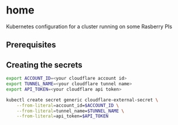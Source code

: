 # home
Kubernetes configuration for a cluster running on some Rasberry PIs

## Prerequisites


## Creating the secrets

```bash
export ACCOUNT_ID=<your cloudflare account id>
export TUNNEL_NAME=<your cloudflare tunnel name>
export API_TOKEN=<your cloudflare api token>

kubectl create secret generic cloudflare-external-secret \
    --from-literal=account_id=$ACCOUNT_ID \
    --from-literal=tunnel_name=$TUNNEL_NAME \
    --from-literal=api_token=$API_TOKEN
```

